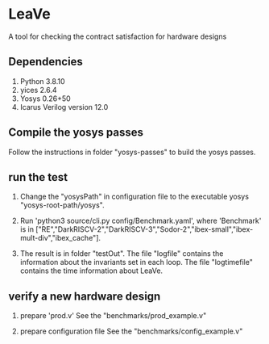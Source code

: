 # LeaVe
A tool for checking the contract satisfaction for hardware designs


## Dependencies
1. Python 3.8.10
2. yices 2.6.4
3. Yosys 0.26+50
4. Icarus Verilog version 12.0


## Compile the yosys passes
Follow the instructions in folder "yosys-passes" to build the yosys passes.


## run the test
1. Change the "yosysPath" in configuration file to the executable yosys "yosys-root-path/yosys".

2. Run 'python3 source/cli.py config/Benchmark.yaml', where 'Benchmark' is in ["RE","DarkRISCV-2","DarkRISCV-3","Sodor-2","ibex-small","ibex-mult-div","ibex_cache"].

3. The result is in folder "testOut". The file "logfile" contains the information about the invariants set in each loop. The file "logtimefile" contains the time information about LeaVe.


## verify a new hardware design
1. prepare 'prod.v'
    See the "benchmarks/prod_example.v"

2. prepare configuration file
    See the "benchmarks/config_example.v"
